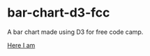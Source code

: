 # bar-chart-d3-fcc
A bar chart made using D3 for free code camp.


[Here I am](https://amoores1.github.io/bar-chart-d3-fcc/)

